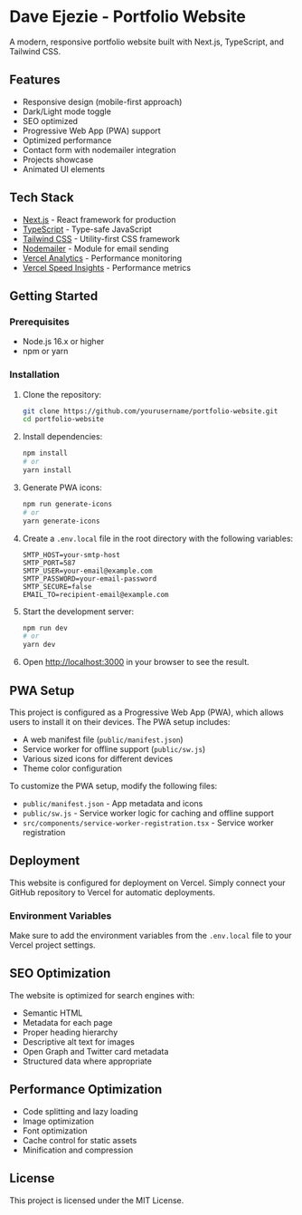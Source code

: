 # Dave Ejezie - Portfolio Website

A modern, responsive portfolio website built with Next.js, TypeScript, and Tailwind CSS.

## Features

- Responsive design (mobile-first approach)
- Dark/Light mode toggle
- SEO optimized
- Progressive Web App (PWA) support
- Optimized performance
- Contact form with nodemailer integration
- Projects showcase
- Animated UI elements

## Tech Stack

- [Next.js](https://nextjs.org/) - React framework for production
- [TypeScript](https://www.typescriptlang.org/) - Type-safe JavaScript
- [Tailwind CSS](https://tailwindcss.com/) - Utility-first CSS framework
- [Nodemailer](https://nodemailer.com/) - Module for email sending
- [Vercel Analytics](https://vercel.com/analytics) - Performance monitoring
- [Vercel Speed Insights](https://vercel.com/docs/speed-insights) - Performance metrics

## Getting Started

### Prerequisites

- Node.js 16.x or higher
- npm or yarn

### Installation

1. Clone the repository:
   ```bash
   git clone https://github.com/yourusername/portfolio-website.git
   cd portfolio-website
   ```

2. Install dependencies:
   ```bash
   npm install
   # or
   yarn install
   ```

3. Generate PWA icons:
   ```bash
   npm run generate-icons
   # or
   yarn generate-icons
   ```

4. Create a `.env.local` file in the root directory with the following variables:
   ```env
   SMTP_HOST=your-smtp-host
   SMTP_PORT=587
   SMTP_USER=your-email@example.com
   SMTP_PASSWORD=your-email-password
   SMTP_SECURE=false
   EMAIL_TO=recipient-email@example.com
   ```

5. Start the development server:
   ```bash
   npm run dev
   # or
   yarn dev
   ```

6. Open [http://localhost:3000](http://localhost:3000) in your browser to see the result.

## PWA Setup

This project is configured as a Progressive Web App (PWA), which allows users to install it on their devices. The PWA setup includes:

- A web manifest file (`public/manifest.json`)
- Service worker for offline support (`public/sw.js`)
- Various sized icons for different devices
- Theme color configuration

To customize the PWA setup, modify the following files:

- `public/manifest.json` - App metadata and icons
- `public/sw.js` - Service worker logic for caching and offline support
- `src/components/service-worker-registration.tsx` - Service worker registration

## Deployment

This website is configured for deployment on Vercel. Simply connect your GitHub repository to Vercel for automatic deployments.

### Environment Variables

Make sure to add the environment variables from the `.env.local` file to your Vercel project settings.

## SEO Optimization

The website is optimized for search engines with:

- Semantic HTML
- Metadata for each page
- Proper heading hierarchy
- Descriptive alt text for images
- Open Graph and Twitter card metadata
- Structured data where appropriate

## Performance Optimization

- Code splitting and lazy loading
- Image optimization
- Font optimization
- Cache control for static assets
- Minification and compression

## License

This project is licensed under the MIT License.